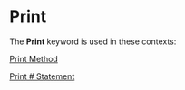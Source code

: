 
# Print <keyword>

The  **Print** keyword is used in these contexts:

[Print Method](489447fa-e0ea-404a-10f2-23dcd9a8e41a.md)

[Print # Statement](47c69cf9-2476-b9c2-782c-1c0fc2747936.md)

